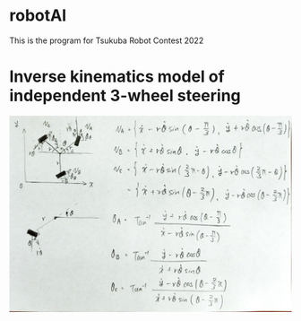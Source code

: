 # robotAI
This is the program for Tsukuba Robot Contest 2022

# Inverse kinematics model of independent 3-wheel steering
![Inverse kinematics model](Inverse_kinematics_model.jpg)
